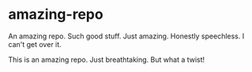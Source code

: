 # amazing-repo
An amazing repo. Such good stuff. Just amazing. Honestly speechless. I can't get over it.

This is an amazing repo. Just breathtaking. But what a twist!
